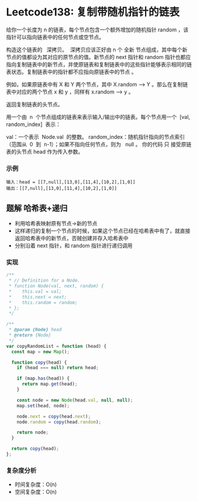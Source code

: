 # Leetcode138: 复制带随机指针的链表

给你一个长度为 n 的链表，每个节点包含一个额外增加的随机指针 random ，该指针可以指向链表中的任何节点或空节点。

构造这个链表的   深拷贝。  深拷贝应该正好由 n 个 全新 节点组成，其中每个新节点的值都设为其对应的原节点的值。新节点的 next 指针和 random 指针也都应指向复制链表中的新节点，并使原链表和复制链表中的这些指针能够表示相同的链表状态。复制链表中的指针都不应指向原链表中的节点 。

例如，如果原链表中有 X 和 Y 两个节点，其中 X.random --> Y 。那么在复制链表中对应的两个节点 x 和 y ，同样有 x.random --> y 。

返回复制链表的头节点。

用一个由  n  个节点组成的链表来表示输入/输出中的链表。每个节点用一个  [val, random_index]  表示：

val：一个表示  Node.val  的整数。
random_index：随机指针指向的节点索引（范围从  0  到  n-1）；如果不指向任何节点，则为   null 。
你的代码 只 接受原链表的头节点 head 作为传入参数。

### 示例

```
输入：head = [[7,null],[13,0],[11,4],[10,2],[1,0]]
输出：[[7,null],[13,0],[11,4],[10,2],[1,0]]
```

## 题解 哈希表+递归

- 利用哈希表映射原有节点->新的节点
- 这样递归的复制一个节点的时候，如果这个节点已经在哈希表中有了，就直接返回哈希表中的新节点，否贼创建并存入哈希表中
- 分别沿着 next 指针，和 random 指针进行递归调用

### 实现

```js
/**
 * // Definition for a Node.
 * function Node(val, next, random) {
 *    this.val = val;
 *    this.next = next;
 *    this.random = random;
 * };
 */

/**
 * @param {Node} head
 * @return {Node}
 */
var copyRandomList = function (head) {
  const map = new Map();

  function copy(head) {
    if (head === null) return head;

    if (map.has(head)) {
      return map.get(head);
    }

    const node = new Node(head.val, null, null);
    map.set(head, node);

    node.next = copy(head.next);
    node.random = copy(head.random);

    return node;
  }

  return copy(head);
};
```

### 复杂度分析

- 时间复杂度：O(n)
- 空间复杂度：O(n)
